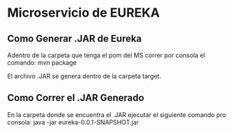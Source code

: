 # Microservicio de EUREKA

## Como Generar .JAR de Eureka

Adentro de la carpeta que tenga el pom del MS correr por consola el comando: mvn package

El archivo .JAR se genera dentro de la carpeta target.

## Como Correr el .JAR Generado

En la carpeta donde se encuentra el .JAR ejecutar el siguiente comando pro consola:
java -jar eureka-0.0.1-SNAPSHOT.jar


